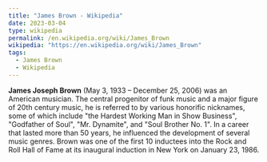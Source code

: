 ```yaml
---
title: "James Brown - Wikipedia"
date: 2023-03-04
type: wikipedia
permalink: /en.wikipedia.org/wiki/James_Brown
wikipedia: "https://en.wikipedia.org/wiki/James_Brown"
tags:
  - James Brown
  - Wikipedia
---
```

**James Joseph Brown** (May 3, 1933 – December 25, 2006) was an American musician. The central progenitor of funk music and a major figure of 20th century music, he is referred to by various honorific nicknames, some of which include "the Hardest Working Man in Show Business", "Godfather of Soul", "Mr. Dynamite", and "Soul Brother No. 1". In a career that lasted more than 50 years, he influenced the development of several music genres. Brown was one of the first 10 inductees into the Rock and Roll Hall of Fame at its inaugural induction in New York on January 23, 1986.